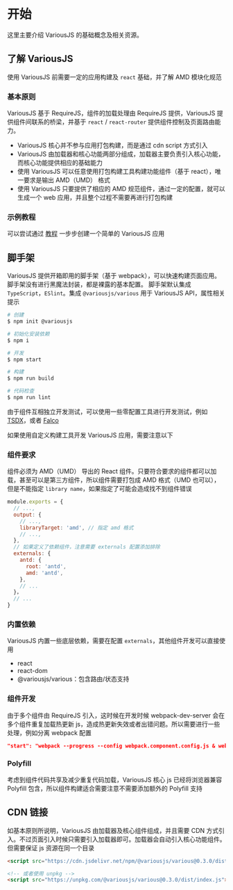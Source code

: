 # 开始

这里主要介绍 VariousJS 的基础概念及相关资源。

## 了解 VariousJS

使用 VariousJS 前需要一定的应用构建及 `react` 基础，并了解 AMD 模块化规范

### 基本原则

VariousJS 基于 RequireJS，组件的加载处理由 RequireJS 提供，VariousJS 提供组件间联系的桥梁，并基于 `react` / `react-router` 提供组件控制及页面路由能力。

- VariousJS 核心并不参与应用打包构建，而是通过 cdn script 方式引入
- VariousJS 由加载器和核心功能两部分组成，加载器主要负责引入核心功能，而核心功能提供相应的基础能力
- 使用 VariousJS 可以任意使用打包构建工具构建功能组件（基于 react），唯一要求是输出 AMD（UMD） 格式
- 使用 VariousJS 只要提供了相应的 AMD 规范组件，通过一定的配置，就可以生成一个 web 应用，并且整个过程不需要再进行打包构建

### 示例教程

可以尝试通过 [教程](#tutorial) 一步步创建一个简单的 VariousJS 应用

## 脚手架

VariousJS 提供开箱即用的脚手架（基于 webpack），可以快速构建页面应用。脚手架没有进行黑魔法封装，都是裸露的基本配置。
脚手架默认集成 `TypeScript`，`ESlint`。集成 `@variousjs/various` 用于 VariousJS API，属性相关提示

```bash
# 创建
$ npm init @variousjs

# 初始化安装依赖
$ npm i

# 开发
$ npm start

# 构建
$ npm run build

# 代码检查
$ npm run lint
```

由于组件互相独立开发测试，可以使用一些零配置工具进行开发测试，例如 [TSDX](https://tsdx.io)，或者 [Falco](https://github.com/fratercula/falco)

如果使用自定义构建工具开发 VariousJS 应用，需要注意以下

### 组件要求

组件必须为 AMD（UMD） 导出的 React 组件。只要符合要求的组件都可以加载，甚至可以是第三方组件，所以组件需要打包成 AMD 格式（UMD 也可以），但是不能指定 `library name`，如果指定了可能会造成找不到组件错误

```js
module.exports = {
  // ...,
  output: {
    // ...,
    libraryTarget: 'amd', // 指定 amd 格式
    // ...,
  },
  // 如果定义了依赖组件，注意需要 externals 配置添加排除
  externals: {
    antd: {
      root: 'antd',
      amd: 'antd',
    },
    // ...
  }，
  // ...
}
```

### 内置依赖

VariousJS 内置一些底层依赖，需要在配置 `externals`，其他组件开发可以直接使用

- react
- react-dom
- @variousjs/various：包含路由/状态支持

### 组件开发

由于多个组件由 RequireJS 引入，这时候在开发时候 webpack-dev-server 会在多个组件重复加载热更新 js，造成热更新失效或者出错问题。所以需要进行一些处理，例如分离 webpack 配置

```json
"start": "webpack --progress --config webpack.component.config.js & webpack serve --config webpack.entry.config.js --progress"
```

### Polyfill

考虑到组件代码共享及减少重复代码加载，VariousJS 核心 js 已经将浏览器兼容 Polyfill 包含，所以组件构建适合需要注意不需要添加额外的 Polyfill 支持

## CDN 链接

如基本原则所说明，VariousJS 由加载器及核心组件组成，并且需要 CDN 方式引入。不过页面引入时候只需要引入加载器即可。加载器会自动引入核心功能组件。但需要保证 js 资源在同一个目录

```html
<script src="https://cdn.jsdelivr.net/npm/@variousjs/various@0.3.0/dist/index.js"></script>

<!-- 或者使用 unpkg -->
<script src="https://unpkg.com/@variousjs/various@0.3.0/dist/index.js"></script>
```
